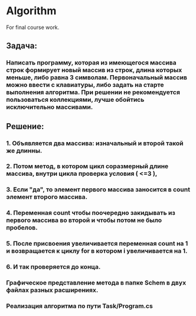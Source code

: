 # Algorithm
For final course work. 
## Задача:
### Написать программу, которая из имеющегося массива строк формирует новый массив из строк, длина которых меньше, либо равна 3 символам. Первоначальный массив можно ввести с клавиатуры, либо задать на старте выполнения алгоритма. При решении не рекомендуется пользоваться коллекциями, лучше обойтись исключительно массивами.
## Решение:
### 1. Объявляется два массива: изначальный и вторoй такой же длинны. 
### 2. Потом метод, в котором цикл соразмерный длине массива, внутри цикла проверка условия ( <=3 ),
### 3. Если "да", то элемент первого массива заносится в count элемент второго массива. 
### 4. Переменная count чтобы поочередно закидывать из первого массива во второй и чтобы потом не было пробелов. 
### 5. После присвоения увеличивается переменная count на 1 и возвращается к циклу for в котором i увеличивается на 1. 
### 6. И так проверяется до конца.

### Графическое представление метода в папке Schem в двух файлах разных расширениях.
### Реализация алгоритма по пути Task/Program.cs
